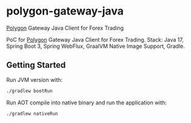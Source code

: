 # polygon-gateway-java
[Polygon](https://polygon.io) Gateway Java Client for Forex Trading

PoC for [Polygon](https://polygon.io) Gateway Java Client for Forex Trading. Stack: Java 17, Spring Boot 3, Spring WebFlux, GraalVM Native Image Support, Gradle.

## Getting Started

Run JVM version with:

```bash
./gradlew bootRun
```

Run AOT compile into  native binary and run the application with:

```bash
./gradlew nativeRun
```